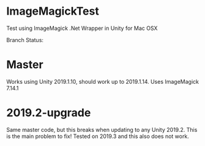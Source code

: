 # ImageMagickTest
Test using ImageMagick .Net Wrapper in Unity for Mac OSX

Branch Status:

# Master
Works using Unity 2019.1.10, should work up to 2019.1.14. Uses ImageMagick 7.14.1

# 2019.2-upgrade
Same master code, but this breaks when updating to any Unity 2019.2. This is the main problem to fix! Tested on 2019.3 and this also does not work. 

